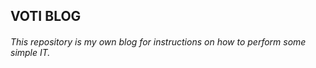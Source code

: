 ## VOTI BLOG

###### This repository is my own blog for instructions on how to perform some simple IT.
